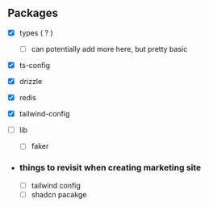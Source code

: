 ## Packages

- [x] types ( ? )
  - [ ] can potentially add more here, but pretty basic
- [x] ts-config
- [x] drizzle
- [x] redis
- [x] tailwind-config
- [ ] lib

  - [ ] faker

- ### things to revisit when creating marketing site

  - [ ] tailwind config
  - [ ] shadcn pacakge
